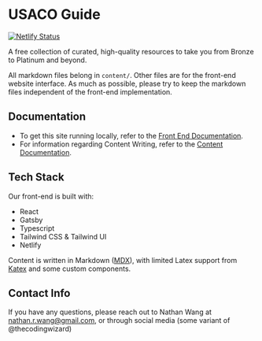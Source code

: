 # USACO Guide

[![Netlify Status](https://api.netlify.com/api/v1/badges/55c39a3b-64ec-40e3-9085-3cf1aa89c36f/deploy-status)](https://app.netlify.com/sites/usaco-guide/deploys)

A free collection of curated, high-quality resources to take you from Bronze to Platinum and beyond.

All markdown files belong in `content/`. Other files are for the front-end website interface. As much as possible, please try to keep the markdown files independent of the front-end implementation.

## Documentation

- To get this site running locally, refer to the [Front End Documentation](docs/Front%20End%20Documentation.md).
- For information regarding Content Writing, refer to the [Content Documentation](docs/Content%20Documentation.md).

## Tech Stack

Our front-end is built with:

- React
- Gatsby
- Typescript
- Tailwind CSS & Tailwind UI
- Netlify

Content is written in Markdown ([MDX](https://mdxjs.com/)), with limited Latex support from [Katex](https://katex.org/) and some custom components.

## Contact Info

If you have any questions, please reach out to Nathan Wang at nathan.r.wang@gmail.com, or through social media (some variant of @thecodingwizard)
